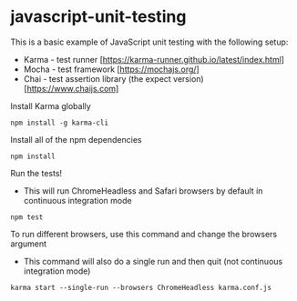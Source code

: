 # javascript-unit-testing

This is a basic example of JavaScript unit testing with the following setup:
- Karma - test runner [https://karma-runner.github.io/latest/index.html]
- Mocha - test framework [https://mochajs.org/]
- Chai - test assertion library (the expect version) [https://www.chaijs.com]

Install Karma globally
```
npm install -g karma-cli
```

Install all of the npm dependencies
```
npm install
```

Run the tests!
- This will run ChromeHeadless and Safari browsers by default in continuous integration mode
```
npm test
```

To run different browsers, use this command and change the browsers argument
- This command will also do a single run and then quit (not continuous integration mode)
```
karma start --single-run --browsers ChromeHeadless karma.conf.js
```
